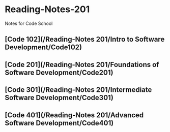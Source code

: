 # Reading-Notes-201

Notes for Code School

## [Code 102](/Reading-Notes 201/Intro to Software Development/Code102)

## [Code 201](/Reading-Notes 201/Foundations of Software Development/Code201)

## [Code 301](/Reading-Notes 201/Intermediate Software Development/Code301)

## [Code 401](/Reading-Notes 201/Advanced Software Development/Code401)